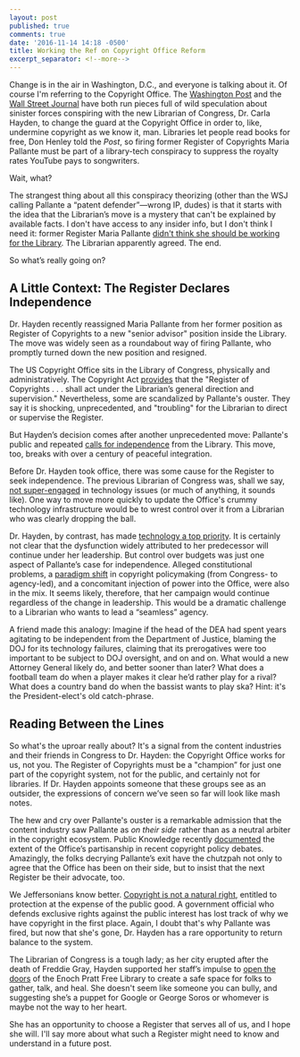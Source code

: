 ```yaml
---
layout: post
published: true
comments: true
date: '2016-11-14 14:18 -0500'
title: Working the Ref on Copyright Office Reform
excerpt_separator: <!--more-->
---
```


Change is in the air in Washington, D.C., and everyone is talking about it. Of course I'm referring to the Copyright Office. The [Washington Post](https://www.washingtonpost.com/entertainment/music/with-change-at-the-top-of-copyright-office-a-battle-brews-over-free-content/2016/11/07/a8c0b140-a4ea-11e6-8042-f4d111c862d1_story.html?curator=MusicREDEF) and the [Wall Street Journal](http://www.wsj.com/articles/a-copyright-coup-in-washington-1478127088) have both run pieces full of wild speculation about sinister forces conspiring with the new Librarian of Congress, Dr. Carla Hayden, to change the guard at the Copyright Office in order to, like, undermine copyright as we know it, man. Libraries let people read books for free, Don Henley told the *Post*, so firing former Register of Copyrights Maria Pallante must be part of a library-tech conspiracy to suppress the royalty rates YouTube pays to songwriters. 

Wait, what?

The strangest thing about all this conspiracy theorizing (other than the WSJ calling Pallante a “patent defender”—wrong IP, dudes) is that it starts with the idea that the Librarian’s move is a mystery that can't be  explained by available facts. I don't have access to any insider info, but I don't think I need it: former Register Maria Pallante [didn't think she should be working for the Library](http://wsmblaw.com/a-declaration-of-independence-for-the-copyright-office/). The Librarian apparently agreed. The end. 

So what’s really going on?
<!--more-->

## A Little Context: The Register Declares Independence

Dr. Hayden recently reassigned Maria Pallante from her former position as Register of Copyrights to a new "senior advisor" position inside the Library. The move was widely seen as a roundabout way of firing Pallante, who promptly turned down the new position and resigned. 

The US Copyright Office sits in the Library of Congress, physically and administratively. The Copyright Act [provides](https://www.law.cornell.edu/uscode/text/17/701) that the "Register of Copyrights . . . shall act under the Librarian’s general direction and supervision." Nevertheless, some are scandalized by Pallante's ouster. They say it is shocking, unprecedented, and "troubling" for the Librarian to direct or supervise the Register.  

But Hayden’s decision comes after another unprecedented move: Pallante's public and repeated [calls for independence](http://www.bna.com/copyright-office-wants-n17179925131/) from the Library. This move, too, breaks with over a century of peaceful integration. 

Before Dr. Hayden took office, there was some cause for the Register to seek independence. The previous Librarian of Congress was, shall we say, [not super-engaged](https://www.washingtonpost.com/entertainment/museums/americas-national-library-is-behind-the-digital-curve-a-new-report-finds/2015/03/31/fad54c3a-d3fd-11e4-a62f-ee745911a4ff_story.html?tid=a_inl) in technology issues (or much of anything, it sounds like). One way to move more quickly to update the Office's crummy technology infrastructure would be to wrest control over it from a Librarian who was clearly dropping the ball. 

Dr. Hayden, by contrast, has made [technology a top priority](https://www.washingtonpost.com/news/arts-and-entertainment/wp/2016/04/20/librarian-of-congress-nominee-says-library-must-operate-seamlessly-in-digital-world/?tid=a_inl). It is certainly not clear that the dysfunction widely attributed to her predecessor will continue under her leadership. But control over budgets was just one aspect of Pallante’s case for independence. Alleged constitutional problems, a [paradigm shift](http://www.broadcastlawblog.com/2015/04/articles/copyright-office-calls-for-greater-independence-what-would-that-mean/) in copyright policymaking (from Congress- to agency-led), and a concomitant injection of power into the Office, were also in the mix. It seems likely, therefore, that her campaign would continue regardless of the change in leadership. This would be a dramatic challenge to a Librarian who wants to lead a “seamless” agency.

A friend made this analogy: Imagine if the head of the DEA had spent years agitating  to be independent from the Department of Justice, blaming the DOJ for its technology failures, claiming that its prerogatives were too important to be subject to DOJ oversight, and on and on. What would a new Attorney General likely do, and better sooner than later? What does a football team do when a player makes it clear he’d rather play for a rival? What does a country band do when the bassist wants to play ska? Hint: it's the President-elect's old catch-phrase.

## Reading Between the Lines

So what's the uproar really about? It's a signal from the content industries and their friends in Congress to Dr. Hayden: the Copyright Office works for us, not you. The Register of Copyrights must be a "champion” for just one part of the copyright system, not for the public, and certainly not for libraries. If Dr. Hayden appoints someone that these groups see as an outsider, the expressions of concern we’ve seen so far will look like mash notes. 

The hew and cry over Pallante's ouster is a remarkable admission that the content industry saw Pallante as *on their side* rather than as a neutral arbiter in the copyright ecosystem. Public Knowledge recently [documented](https://www.publicknowledge.org/press-release/public-knowledge-launches-report-on-systemic-bias-at-the-u.s.-copyright-office) the extent of the Office’s partisanship in recent copyright policy debates. Amazingly, the folks decrying Pallante’s exit have the chutzpah not only to agree that the Office has been on their side, but to insist that the next Register be their advocate, too. 

We Jeffersonians know better. [Copyright is not a natural right](http://thetaper.library.virginia.edu/2016/11/02/welcome-to-the-taper.html), entitled to protection at the expense of the public good. A government official who defends exclusive rights against the public interest has lost track of why we have copyright in the first place. Again, I doubt that's why Pallante was fired, but now that she's gone, Dr. Hayden has a rare opportunity to return balance to the system.

The Librarian of Congress is a tough lady; as her city erupted after the death of Freddie Gray, Hayden supported her staff’s impulse to [open the doors](https://americanlibrariesmagazine.org/blogs/the-scoop/qa-carla-hayden-baltimore/) of the Enoch Pratt Free Library to create a safe space for folks to gather, talk, and heal. She doesn't seem like someone you can bully, and suggesting she’s a puppet for Google or George Soros or whomever is maybe not the way to her heart. 

She has an opportunity to choose a Register that serves all of us, and I hope she will. I'll say more about what such a Register might need to know and understand in a future post.
